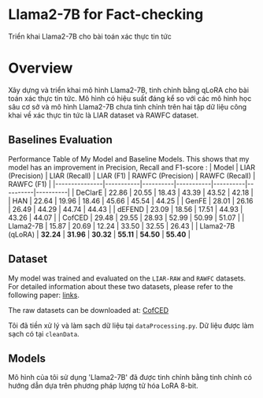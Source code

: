 # Llama2-7B for Fact-checking
Triển khai Llama2-7B cho bài toán xác thực tin tức

# Overview
Xây dựng và triển khai mô hình Llama2-7B, tinh chỉnh bằng qLoRA cho bài toán xác thực tin tức. Mô hình có hiệu suất đáng kể so với các mô hình học sâu cơ sở và mô hình Llama2-7B chưa tinh chỉnh trên hai tập dữ liệu công khai về xác thực tin tức là LIAR dataset và RAWFC dataset.

## Baselines Evaluation
Performance Table of My Model and Baseline Models. This shows that my model has an improvement in Precision, Recall and F1-score :
| Model         | LIAR (Precision) | LIAR (Recall) | LIAR (F1) | RAWFC (Precision) | RAWFC (Recall) | RAWFC (F1) |
|---------------|-----------|----------|-----------|----------|----------|----------|
| DeClarE    | 22.86     | 20.55    | 18.43     | 43.39    | 43.52   | 42.18    |
| HAN   | 22.64     | 19.96    | 18.46     | 45.66   | 45.54   | 44.25   |
| GenFE   | 28.01     | 26.16    | 26.49     | 44.29    | 44.74    | 44.43   |
| dEFEND   | 23.09     | 18.56    | 17.51     | 44.93    | 43.26   | 44.07    |
| CofCED   | 29.48      | 29.55    | 28.93     | 52.99    | 50.99   | 51.07    |
| Llama2-7B    | 15.87     | 20.69    | 12.24     | 33.50    | 32.55    | 26.43    |
| Llama2-7B (qLoRA)   | **32.24**    | **31.96**   | **30.32**   | **55.11** | **54.50** | **55.40** |

## Dataset
My model was trained and evaluated on the `LIAR-RAW` and `RAWFC` datasets. For detailed information about these two datasets, please refer to the following paper: [links](https://arxiv.org/pdf/2209.14642).

The raw datasets can be downloaded at: [CofCED](https://github.com/Nicozwy/CofCED)

Tôi đã tiền xử lý và làm sạch dữ liệu tại `dataProcessing.py`. Dữ liệu được làm sạch có tại `cleanData`.

## Models
Mô hình của tôi sử dụng 'Llama2-7B' đã được tinh chỉnh bằng tinh chỉnh có hướng dẫn dựa trên phương pháp lượng tử hóa LoRA 8-bit. 

